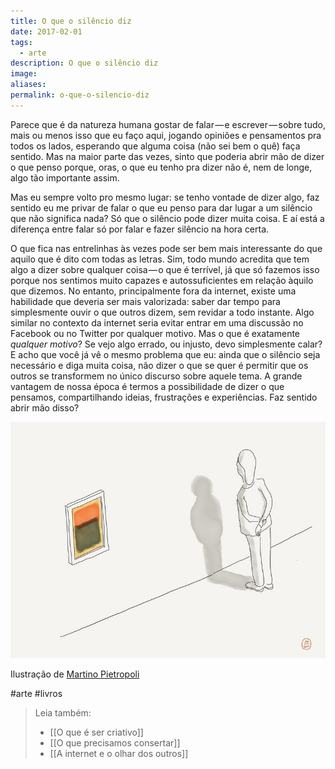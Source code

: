 ```yaml
---
title: O que o silêncio diz
date: 2017-02-01
tags:
  - arte
description: O que o silêncio diz
image: 
aliases:
permalink: o-que-o-silencio-diz
---
```

Parece que é da natureza humana gostar de falar — e escrever — sobre tudo, mais ou menos isso que eu faço aqui, jogando opiniões e pensamentos pra todos os lados, esperando que alguma coisa (não sei bem o quê) faça sentido. Mas na maior parte das vezes, sinto que poderia abrir mão de dizer o que penso porque, oras, o que eu tenho pra dizer não é, nem de longe, algo tão importante assim.

Mas eu sempre volto pro mesmo lugar: se tenho vontade de dizer algo, faz sentido eu me privar de falar o que eu penso para dar lugar a um silêncio que não significa nada? Só que o silêncio pode dizer muita coisa. E aí está a diferença entre falar só por falar e fazer silêncio na hora certa.

O que fica nas entrelinhas às vezes pode ser bem mais interessante do que aquilo que é dito com todas as letras. Sim, todo mundo acredita que tem algo a dizer sobre qualquer coisa — o que é terrível, já que só fazemos isso porque nos sentimos muito capazes e autossuficientes em relação àquilo que dizemos. No entanto, principalmente fora da internet, existe uma habilidade que deveria ser mais valorizada: saber dar tempo para simplesmente ouvir o que outros dizem, sem revidar a todo instante. Algo similar no contexto da internet seria evitar entrar em uma discussão no Facebook ou no Twitter por qualquer motivo. Mas o que é exatamente _qualquer motivo_? Se vejo algo errado, ou injusto, devo simplesmente calar? E acho que você já vê o mesmo problema que eu: ainda que o silêncio seja necessário e diga muita coisa, não dizer o que se quer é permitir que os outros se transformem no único discurso sobre aquele tema. A grande vantagem de nossa época é termos a possibilidade de dizer o que pensamos, compartilhando ideias, frustrações e experiências. Faz sentido abrir mão disso?

<img src="/assets/img/o-que-o-silêncio diz-medium.jpeg">

Ilustração de [Martino Pietropoli](https://medium.com/u/eef82c79dda2)


#arte #livros

> Leia também:
> - [[O que é ser criativo]]
> - [[O que precisamos consertar]]
> - [[A internet e o olhar dos outros]]